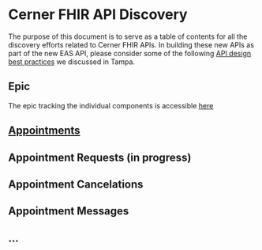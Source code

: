 # Cerner FHIR API Discovery

The purpose of this document is to serve as a table of contents for all the discovery efforts related to Cerner FHIR APIs.
In building these new APIs as part of the new EAS API, please consider some of the following [API design best practices](https://github.com/department-of-veterans-affairs/va.gov-team/blob/master/products/health-care/appointments/va-online-scheduling/engineering/discovery/api_observations.md) we discussed in Tampa. 

## Epic

The epic tracking the individual components is accessible [here](https://github.com/department-of-veterans-affairs/va.gov-team/issues/6387)

## [Appointments](https://github.com/department-of-veterans-affairs/va.gov-team/blob/master/products/health-care/appointments/va-online-scheduling/engineering/discovery/FHIR/appointments.md)
## Appointment Requests (in progress)
## Appointment Cancelations
## Appointment Messages
## ...
